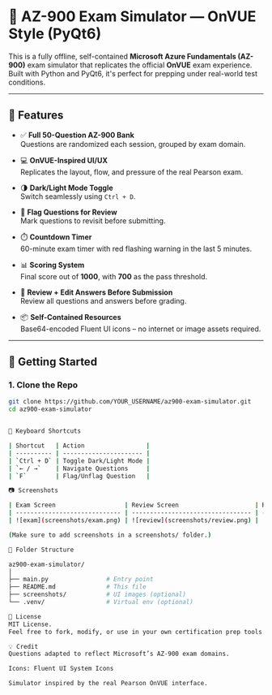 # 🧪 AZ-900 Exam Simulator — OnVUE Style (PyQt6)

This is a fully offline, self-contained **Microsoft Azure Fundamentals (AZ-900)** exam simulator that replicates the official **OnVUE** exam experience. Built with Python and PyQt6, it's perfect for prepping under real-world test conditions.

---

## 🎯 Features

- ✅ **Full 50-Question AZ-900 Bank**  
  Questions are randomized each session, grouped by exam domain.

- 💻 **OnVUE-Inspired UI/UX**  
  Replicates the layout, flow, and pressure of the real Pearson exam.

- 🌗 **Dark/Light Mode Toggle**  
  Switch seamlessly using `Ctrl + D`.

- 🏁 **Flag Questions for Review**  
  Mark questions to revisit before submitting.

- ⏱️ **Countdown Timer**  
  60-minute exam timer with red flashing warning in the last 5 minutes.

- 📊 **Scoring System**  
  Final score out of **1000**, with **700** as the pass threshold.

- 🔁 **Review + Edit Answers Before Submission**  
  Review all questions and answers before grading.

- 📦 **Self-Contained Resources**  
  Base64-encoded Fluent UI icons – no internet or image assets required.

---

## 🚀 Getting Started

### 1. Clone the Repo

```bash
git clone https://github.com/YOUR_USERNAME/az900-exam-simulator.git
cd az900-exam-simulator


🧠 Keyboard Shortcuts

| Shortcut   | Action                 |
| ---------- | ---------------------- |
| `Ctrl + D` | Toggle Dark/Light Mode |
| `← / →`    | Navigate Questions     |
| `F`        | Flag/Unflag Question   |

📷 Screenshots

| Exam Screen                   | Review Screen                     | Results Screen                      |
| ----------------------------- | --------------------------------- | ----------------------------------- |
| ![exam](screenshots/exam.png) | ![review](screenshots/review.png) | ![results](screenshots/results.png) |

(Make sure to add screenshots in a screenshots/ folder.)

📁 Folder Structure

az900-exam-simulator/
│
├── main.py                # Entry point
├── README.md              # This file
├── screenshots/           # UI images (optional)
└── .venv/                 # Virtual env (optional)

📜 License
MIT License.
Feel free to fork, modify, or use in your own certification prep tools.

💡 Credit
Questions adapted to reflect Microsoft’s AZ-900 exam domains.

Icons: Fluent UI System Icons

Simulator inspired by the real Pearson OnVUE interface.



